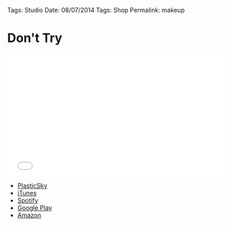 Tags: Studio
Date: 08/07/2014
Tags: Shop
Permalink: makeup

# Don't Try

<iframe src="//player.vimeo.com/video/100481336" width="100%" height="281" frameborder="0" webkitallowfullscreen mozallowfullscreen allowfullscreen></iframe>

- [PlasticSky](http://nashp.com/plasticsky)
- [iTunes](https://itunes.apple.com/us/album/dont-try-feat.-paul-noyola/id552992286)
- [Spotify](https://play.spotify.com/album/39shD5j4avdbWtnJyeIr0h?play=true&utm_source=open.spotify.com&utm_medium=open)
- [Google Play](https://play.google.com/store/music/album/Nashp_Don_t_Try_feat_Paul_Noyola?id=B73ri5qmidrq4vz6jhl354xi5ii&hl=en)
- [Amazon](http://www.amazon.com/Dont-Try-feat-Paul-Noyola/dp/B008XID3F0)
